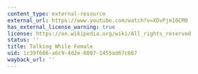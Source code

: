 ```yaml
---
content_type: external-resource
external_url: https://www.youtube.com/watch?v=XDvPjm10CM0
has_external_license_warning: true
license: https://en.wikipedia.org/wiki/All_rights_reserved
status: ''
title: Talking While Female
uid: 1c39f686-a6c9-4d2e-8087-1455ad67c667
wayback_url: ''
---
```

